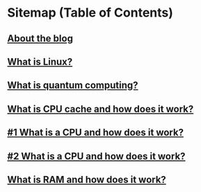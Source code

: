 # Sitemap (Table of Contents)

## [About the blog](about.html)

## [What is Linux?](linux.html)

## [What is quantum computing?](quantum.html)

## [What is CPU cache and how does it work?](cpu_cache.html)

## [#1 What is a CPU and how does it work?](cpu.html)

## [#2 What is a CPU and how does it work?](cpu.html)

## [What is RAM and how does it work?](ram.html)